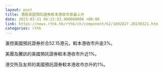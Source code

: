 ```yaml
---
layout: post
title: 港股美國預託證券較本港收市普遍上升
date: 2023-03-21 06:21:53.000000000 +08:00
link: https://news.rthk.hk/rthk/ch/component/k2/1692827-20230321.htm
categories: rthk
---
```


滙控美國預託證券折合52.15港元，較本港收市升逾3%。

美團及騰訊的美國預託證券較本港收市升近1%。

港交所及友邦的美國預託證券較本港收市亦升約1%。
